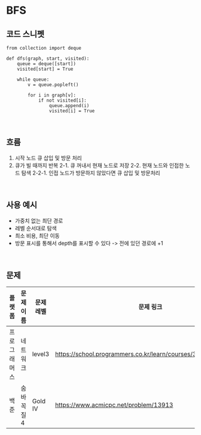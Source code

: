 # BFS

## 코드 스니펫
```
from collection import deque

def dfs(graph, start, visited):
	queue = deque([start])
	visited[start] = True

	while queue:
		v = queue.popleft()

		for i in graph[v]:
			if not visited[i]:
				queue.append(i)
				visited[i] = True
```

</br>

## 흐름
1. 시작 노드 큐 삽입 및 방문 처리
2. 큐가 빌 때까지 반복
2-1. 큐 꺼내서 현재 노드로 저장
2-2. 현재 노드와 인접한 노드 탐색
2-2-1. 인접 노드가 방문하지 않았다면 큐 삽입 및 방문처리

</br>

## 사용 예시
- 가중치 없는 최단 경로
- 레벨 순서대로 탐색
- 최소 비용, 최단 이동
- 방문 표시를 통해서 depth를 표시할 수 있다 -> 전에 있던 경로에 +1

</br>

## 문제
|플랫폼|문제 이름|문제 레벨|문제 링크|
|---|---|---|---|
|프로그래머스|네트워크|level3|https://school.programmers.co.kr/learn/courses/30/lessons/43162|
백준|숨바꼭질4|Gold IV|https://www.acmicpc.net/problem/13913|
